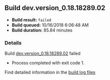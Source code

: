## Build dev.version_0.18.18289.02
- **Build result:** `failed`
- **Build queued:** 10/16/2018 6:06:48 AM
- **Build duration:** 85.84 minutes
### Details
Build [dev.version_0.18.18289.02](https://winappstudio.visualstudio.com/web/build.aspx?pcguid=a4ef43be-68ce-4195-a619-079b4d9834c2&builduri=vstfs%3a%2f%2f%2fBuild%2fBuild%2f26411) failed

+ Process completed with exit code 1.

Find detailed information in the [build log files](https://uwpctdiags.blob.core.windows.net/buildlogs/dev.version_0.18.18289.02_logs.zip)
